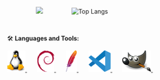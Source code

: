 <!-- ### Hi there 👋 -->

<!--
**G4NST3/G4NST3** is a ✨ _special_ ✨ repository because its `README.md` (this file) appears on your GitHub profile.

Here are some ideas to get you started:

- 🔭 I’m currently working on ...
- 🌱 I’m currently learning ...
- 👯 I’m looking to collaborate on ...
- 🤔 I’m looking for help with ...
- 💬 Ask me about ...
- 📫 How to reach me: ...
- 😄 Pronouns: ...
- ⚡ Fun fact: ...
-->


<div id="" align="left">
  
<img src="https://komarev.com/ghpvc/?username=G4NST3&style=flat-square&color=blue" alt=""/> &nbsp; &nbsp; &nbsp; &nbsp; &nbsp; &nbsp; &nbsp; &nbsp; <img src="https://media1.giphy.com/media/gjrYDwbjnK8x36xZIO/giphy.gif?cid=ecf05e47jbunk2q2i9q99rfhs4po893v8cn0jr6byknuwqon&rid=giphy.gif&ct=s" height="150" /> &nbsp; &nbsp; &nbsp; &nbsp; &nbsp; &nbsp; &nbsp; &nbsp; ![Top Langs](https://github-readme-stats.vercel.app/api/top-langs/?username=nunonogueir444&layout=compact&theme=dark)
</div>

<div>
  <img src="" title="" alt="" width="" height="50"/>&nbsp;
</div>

:hammer_and_wrench: **Languages and Tools:**

<a href="https://www.gimp.org/"> <img src="/images/linux.png" alt="Linux" width="" height=""> </a>  &nbsp; &nbsp; &nbsp;
<a href="https://www.debian.org/"> <img src="/images/debian.png" alt="Debian" width="" height=""> </a>  &nbsp; &nbsp; &nbsp;
<a href="https://www.apache.org/"> <img src="/images/apache.png" alt="Apache" width="" height=""> </a>  &nbsp; &nbsp; &nbsp;
<a href="https://code.visualstudio.com/"> <img src="/images/vscode.png" alt="Visual Studio Code" width="" height=""> </a>  &nbsp; &nbsp; &nbsp;
<a href="https://www.gimp.org/"> <img src="/images/gimp.png" alt="Gimp" width="" height=""> </a>  &nbsp; &nbsp; &nbsp;
